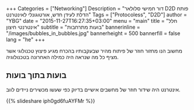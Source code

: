 +++
Categories = ["Networking"]
Description = "דור חמישי סלולאר D2D פותח הדלת לעידן חדש, אורטוגונלי לאינטרנט"
Tags = ["Protocoless", "D2D"]
author = "YBG"
date = "2015-11-27T16:27:35+03:00"
menu = "main"
title = "חלל אינטרנטי חיצון"
subtitle = "בועות מתרחבות"
bannerinline = "/images/bubbles_in_bubbles.jpg"
bannerheight = 500
bannerfill = false
lang = "he"
+++

מחשוב הנו מחזור חוזר של פיתוח מהיר שבעקבותיו בהכרח מגיע פיצוץ טכנולוגי אשר מציף כל מה שנראה היה כמילה האחרונה בטכנולוגיה.


## בועות בתוך בועות

אינטרנט היה שידור חוזר של מחשבים אישיים בדיוק כפי שעשו מכשירים ניידים לווב.

{{% slideshare iph0gd6fuAYFMr %}}

